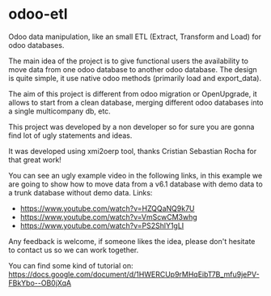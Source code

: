 odoo-etl
========

Odoo data manipulation, like an small ETL (Extract, Transform and Load) for odoo databases.

The main idea of the project is to give functional users the availability to move data from one odoo database to another odoo database. The design is quite simple, it use native odoo methods (primarily load and export_data).

The aim of this project is different from odoo migration or OpenUpgrade, it allows to start from a clean database, merging  different odoo databases into a single multicompany db, etc.

This project was developed by a non developer so for sure you are gonna find lot of ugly statements and ideas.

It was developed using xmi2oerp tool, thanks Cristian Sebastian Rocha for that great work!

You can see an ugly example video in the following links, in this example we are going to show how to move data from a v6.1 database with demo data to a trunk database without demo data. Links:
* https://www.youtube.com/watch?v=HZQQaNQ9k7U
* https://www.youtube.com/watch?v=VmScwCM3whg
* https://www.youtube.com/watch?v=PS2ShlY1gLI

Any feedback is welcome, if someone likes the idea, please don't hesitate to contact us so we can work together.

You can find some kind of tutorial on: https://docs.google.com/document/d/1HWERCUp9rMHqEibT7B_mfu9jePV-FBkYbo--OB0jXqA
